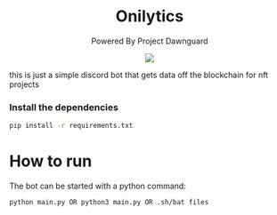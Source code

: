 
<h1 align="center">
  Onilytics
</h1>

<p align="center">Powered By Project Dawnguard<p>
<p align="center">
  <a href="https://discord.gg/xMEREumtZC"><img src="https://img.shields.io/discord/1054287234544713788?logo=discord"></a>
</p>


this is just a simple discord bot that gets data off the blockchain for nft projects


### Install the dependencies

```sh
pip install -r requirements.txt
```



# How to run
The bot can be started with a python command:
```sh
python main.py OR python3 main.py OR .sh/bat files
```
